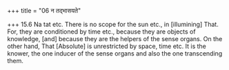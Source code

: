 +++
title = "06 न तद्भासयते"

+++
15.6 Na tat etc. There is no scope for the sun etc., in \[illumining\]
That. For, they are conditioned by time etc., because they are objects
of knowledge, \[and\] because they are the helpers of the sense organs.
On the other hand, That \[Absolute\] is unrestricted by space, time etc.
It is the knower, the one inducer of the sense organs and also the one
transcending them.

